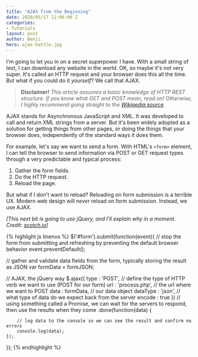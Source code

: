 ```yaml
---
title: "AJAX from the Beginning"
date: 2020/05/17 12:06:00 Z
categories:
- Tutorials
layout: post
author: Benji
hero: ajax-bottle.jpg
---
```


I'm going to let you in on a secret superpower I have. With a small string of text, I can download any website in the world. OK, so maybe it's not very super. It's called an HTTP request and your browser does this all the time. But what if you could do it *yourself*? We call that AJAX.

> **Disclaimer!** *This article assumes a basic knowledge of HTTP REST structure. If you know what GET and POST mean, read on! Otherwise, I highly recommend going straight to the [Wikipedia source](https://en.wikipedia.org/wiki/Hypertext_Transfer_Protocol#Request_methods).*

AJAX stands for Asynchronous JavaScript and XML. It was developed to call and return XML strings from a server. But it's been widely adopted as a solution for getting things from other pages, or doing the things that your browser does, independently of the standard ways it does them.

For example, let's say we want to send a form. With HTML's `<form>` element, I can tell the browser to send information via POST or GET request types through a very predictable and typical process:
1. Gather the form fields.
2. Do the HTTP request.
3. Reload the page.

But what if I don't want to reload? Reloading on form submission is a terrible UX. Modern web design will *never* reload on form submission. Instead, we use AJAX.

*[This next bit is going to use jQuery, and I'll explain why in a moment. Credit: [scotch.io](https://scotch.io/tutorials/submitting-ajax-forms-with-jquery)]*

{% highlight js linenos %}
$('#form').submit(function(event){
  // stop the form from submitting and refreshing by preventing the default browser behavior
  event.preventDefault();
  
  // gather and validate data fields from the form, typically storing the result as JSON
  var formData = formJSON;

  // AJAX, the jQuery way
  $.ajax({
      type        : 'POST', // define the type of HTTP verb we want to use (POST for our form)
      url         : 'process.php', // the url where we want to POST
      data        : formData, // our data object
      dataType    : 'json', // what type of data do we expect back from the server
      encode      : true
  })
    // using something called a Promise, we can wait for the servers to respond, then use the results when they come
    .done(function(data) {

        // log data to the console so we can see the result and confirm no errors
        console.log(data); 
    });
});
{% endhighlight %}
